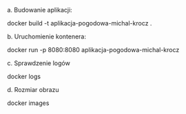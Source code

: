 a. Budowanie aplikacji:

docker build -t aplikacja-pogodowa-michal-krocz .

b. Uruchomienie kontenera:

docker run -p 8080:8080 aplikacja-pogodowa-michal-krocz

c. Sprawdzenie logów

docker logs <id kontenera>

d. Rozmiar obrazu

docker images

